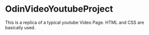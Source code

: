 # OdinVideoYoutubeProject


This is a replica of a typical youtube Video Page.
HTML and CSS are basically used.
